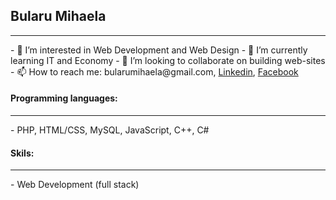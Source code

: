 <h2>Bularu Mihaela</h2>
<hr>
- 👀 I’m interested in Web Development and Web Design
- 🌱 I’m currently learning IT and Economy
- 💞️ I’m looking to collaborate on building web-sites
- 📫 How to reach me: bularumihaela@gmail.com, <a href="https://www.linkedin.com/in/mihaela-bularu-5b30b3203/">Linkedin</a>, <a href="https://www.facebook.com/mihaela.bularu">Facebook</a>
<h4>Programming languages:</h4>
<hr>
- PHP, HTML/CSS, MySQL, JavaScript, C++, C#
<h4>Skils:</h4>
<hr>
- Web Development (full stack)
